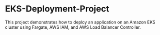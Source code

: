 # EKS-Deployment-Project
This project demonstrates how to deploy an application on an Amazon EKS cluster using Fargate, AWS IAM, and AWS Load Balancer Controller.
